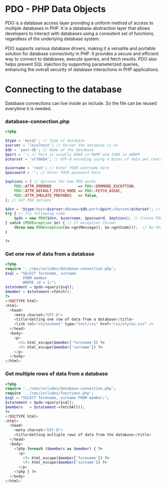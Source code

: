 # PDO - PHP Data Objects
PDO is a database access layer providing a uniform method of access to multiple databases in PHP. It is a database abstraction layer that allows developers to interact with databases using a consistent set of functions, regardless of the underlying database system. 

PDO supports various database drivers, making it a versatile and portable solution for database connectivity in PHP. It provides a secure and efficient way to connect to databases, execute queries, and fetch results. PDO also helps prevent SQL injection by supporting parameterized queries, enhancing the overall security of database interactions in PHP applications.

# Connecting to the database
Database connections can live inside an include. So the file can be reused everytime it is needed.
### database-connection.php
```php
<?php

$type = 'mysql'; // Type of database
$server = 'localhost'; // Server the database is on
$db = 'your-db'; // Name of the database
$port = ''; // Port is usually 8889 in MAMP and 3306 in XAMPP
$charset = 'utf8mb4'; // UTF-8 encoding using 4 bytes of data per character

$username = 'root'; // Enter YOUR username here
$password = ''; // Enter YOUR password here

$options = [ // Options for how PDO works
    PDO::ATTR_ERRMODE            => PDO::ERRMODE_EXCEPTION,
    PDO::ATTR_DEFAULT_FETCH_MODE => PDO::FETCH_ASSOC,
    PDO::ATTR_EMULATE_PREPARES   => false,
]; // Set PDO options

$dsn = "$type:host=$server;dbname=$db;port=$port;charset=$charset"; // Create DSN
try { // Try following code
    $pdo = new PDO($dsn, $username, $password, $options); // Create PDO object
} catch (PDOException $e) { // If exception thrown
    throw new PDOException($e->getMessage(), $e->getCode());  // Re-throw exception
}

?>
```
### Get one row of data from a database
```php
<?php
require '../cms/includes/database-connection.php';
$sql = "SELECT forename, surname
        FROM member
        WHERE id = 1;";
$statement = $pdo->query($sql);
$member = $statement->fetch();
?>
<!DOCTYPE html>
<html>
  <head>
    <meta charset="UTF-8">
    <title>Getting one row of data from a database</title>
    <link rel="stylesheet" type="text/css" href="css/styles.css" />
  </head>
  <body>
    <p>
      <?= html_escape($member['forename']) ?>
      <?= html_escape($member['surname']) ?>
    </p>
  </body>
</html>
```

### Get multiple rows of data from a database
```php
<?php
require '../cms/includes/database-connection.php';
require '../cms/includes/functions.php';
$sql = "SELECT forename, surname FROM member;";
$statement = $pdo->query($sql);
$members   = $statement->fetchAll();
?>
<!DOCTYPE html>
<html>
  <head>
    <meta charset="UTF-8">
    <title>Getting multiple rows of data from the database</title>
  </head>
  <body>
    <?php foreach ($members as $member) { ?>
      <p>
        <?= html_escape($member['forename']) ?>
        <?= html_escape($member['surname']) ?>
      </p>
    <?php } ?>
  </body>
</html>
```

